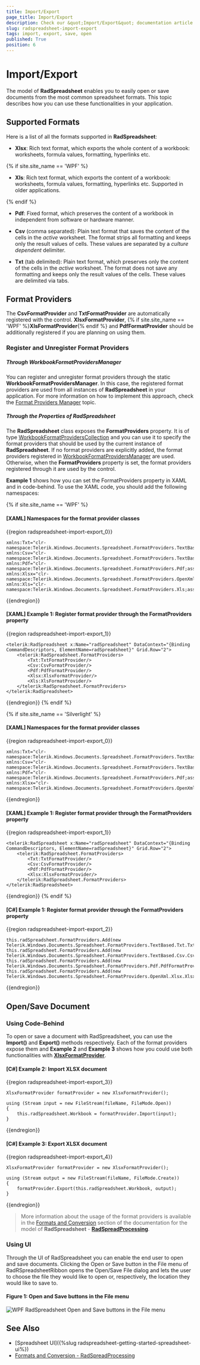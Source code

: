 ```yaml
---
title: Import/Export
page_title: Import/Export
description: Check our &quot;Import/Export&quot; documentation article for the RadSpreadsheet {{ site.framework_name }} control.
slug: radspreadsheet-import-export
tags: import, export, save, open
published: True
position: 6
---
```


# Import/Export


The model of **RadSpreadsheet** enables you to easily open or save documents from the most common spreadsheet formats. This topic describes how you can use these functionalities in your application.

## Supported Formats

Here is a list of all the formats supported in **RadSpreadsheet**:

* **Xlsx**: Rich text format, which exports the whole content of a workbook: worksheets, formula values, formatting, hyperlinks etc.

{% if site.site_name == 'WPF' %}
* **Xls**: Rich text format, which exports the content of a workbook: worksheets, formula values, formatting, hyperlinks etc. Supported in older applications.

{% endif %}
* **Pdf**: Fixed format, which preserves the content of a workbook in independent from software or hardware manner.

* **Csv** (comma separated): Plain text format that saves the content of the cells in the *active* worksheet. The format strips all formatting and keeps only the result values of cells. These values are separated by a *culture dependent* delimiter.

* **Txt** (tab delimited): Plain text format, which preserves only the content of the cells in the *active* worksheet. The format does not save any formatting and keeps only the result values of the cells. These values are delimited via tabs.


## Format Providers

The **CsvFormatProvider** and **TxtFormatProvider** are automatically registered with the control. **XlsxFormatProvider**, {% if site.site_name == 'WPF' %}**XlsFormatProvider**{% endif %} and **PdfFormatProvider** should be additionally registered if you are planning on using them. 

### Register and Unregister Format Providers

##### Through WorkbookFormatProvidersManager

You can register and unregister format providers through the static **WorkbookFormatProvidersManager**. In this case, the registered format providers are used from all instances of **RadSpreadsheet** in your application. For more information on how to implement this approach, check the [Format Providers Manager](https://docs.telerik.com/devtools/document-processing/libraries/radspreadprocessing/formats-and-conversion/import-export-format-providers-manager) topic.

##### Through the Properties of RadSpreadsheet

The **RadSpreadsheet** class exposes the **FormatProviders** property. It is of type [WorkbookFormatProvidersCollection](https://docs.telerik.com/devtools/wpf/api/telerik.windows.controls.spreadsheet.workbookformatproviderscollection) and you can use it to specify the format providers that should be used by the current instance of **RadSpreadsheet**. If no format providers are explicitly added, the format providers registered in [WorkbookFormatProvidersManager](https://docs.telerik.com/devtools/document-processing/libraries/radspreadprocessing/formats-and-conversion/import-export-format-providers-manager) are used. Otherwise, when the **FormatProviders** property is set, the format providers registered through it are used by the control.

**Example 1** shows how you can set the FormatProviders property in XAML and in code-behind. To use the XAML code, you should add the following namespaces:

{% if site.site_name == 'WPF' %}
#### [XAML] Namespaces for the format provider classes
{{region radspreadsheet-import-export_0}}

	xmlns:Txt="clr-namespace:Telerik.Windows.Documents.Spreadsheet.FormatProviders.TextBased.Txt;assembly=Telerik.Windows.Documents.Spreadsheet" 
    xmlns:Csv="clr-namespace:Telerik.Windows.Documents.Spreadsheet.FormatProviders.TextBased.Csv;assembly=Telerik.Windows.Documents.Spreadsheet" 
    xmlns:Pdf="clr-namespace:Telerik.Windows.Documents.Spreadsheet.FormatProviders.Pdf;assembly=Telerik.Windows.Documents.Spreadsheet.FormatProviders.Pdf" 
    xmlns:Xlsx="clr-namespace:Telerik.Windows.Documents.Spreadsheet.FormatProviders.OpenXml.Xlsx;assembly=Telerik.Windows.Documents.Spreadsheet.FormatProviders.OpenXml"
    xmlns:Xls="clr-namespace:Telerik.Windows.Documents.Spreadsheet.FormatProviders.Xls;assembly=Telerik.Windows.Documents.Spreadsheet.FormatProviders.Xls"
{{endregion}}

#### [XAML] Example 1: Register format provider through the FormatProviders property

{{region radspreadsheet-import-export_1}}

	<telerik:RadSpreadsheet x:Name="radSpreadsheet" DataContext="{Binding CommandDescriptors, ElementName=radSpreadsheet}" Grid.Row="2">
	    <telerik:RadSpreadsheet.FormatProviders>
	        <Txt:TxtFormatProvider/>
	        <Csv:CsvFormatProvider/>
	        <Pdf:PdfFormatProvider/>
	        <Xlsx:XlsxFormatProvider/>
	        <Xls:XlsFormatProvider/>
	    </telerik:RadSpreadsheet.FormatProviders>
	</telerik:RadSpreadsheet>
{{endregion}}
{% endif %}

{% if site.site_name == 'Silverlight' %}
#### [XAML] Namespaces for the format provider classes
{{region radspreadsheet-import-export_0}}

	xmlns:Txt="clr-namespace:Telerik.Windows.Documents.Spreadsheet.FormatProviders.TextBased.Txt;assembly=Telerik.Windows.Documents.Spreadsheet" 
    xmlns:Csv="clr-namespace:Telerik.Windows.Documents.Spreadsheet.FormatProviders.TextBased.Csv;assembly=Telerik.Windows.Documents.Spreadsheet" 
    xmlns:Pdf="clr-namespace:Telerik.Windows.Documents.Spreadsheet.FormatProviders.Pdf;assembly=Telerik.Windows.Documents.Spreadsheet.FormatProviders.Pdf" 
    xmlns:Xlsx="clr-namespace:Telerik.Windows.Documents.Spreadsheet.FormatProviders.OpenXml.Xlsx;assembly=Telerik.Windows.Documents.Spreadsheet.FormatProviders.OpenXml"
{{endregion}}

#### [XAML] Example 1: Register format provider through the FormatProviders property

{{region radspreadsheet-import-export_1}}

	<telerik:RadSpreadsheet x:Name="radSpreadsheet" DataContext="{Binding CommandDescriptors, ElementName=radSpreadsheet}" Grid.Row="2">
	    <telerik:RadSpreadsheet.FormatProviders>
	        <Txt:TxtFormatProvider/>
	        <Csv:CsvFormatProvider/>
	        <Pdf:PdfFormatProvider/>
	        <Xlsx:XlsxFormatProvider/>
	    </telerik:RadSpreadsheet.FormatProviders>
	</telerik:RadSpreadsheet>
{{endregion}}
{% endif %}

#### [C#] Example 1: Register format provider through the FormatProviders property

{{region radspreadsheet-import-export_2}}

	this.radSpreadsheet.FormatProviders.Add(new Telerik.Windows.Documents.Spreadsheet.FormatProviders.TextBased.Txt.TxtFormatProvider());
	this.radSpreadsheet.FormatProviders.Add(new Telerik.Windows.Documents.Spreadsheet.FormatProviders.TextBased.Csv.CsvFormatProvider());
	this.radSpreadsheet.FormatProviders.Add(new Telerik.Windows.Documents.Spreadsheet.FormatProviders.Pdf.PdfFormatProvider());
	this.radSpreadsheet.FormatProviders.Add(new Telerik.Windows.Documents.Spreadsheet.FormatProviders.OpenXml.Xlsx.XlsxFormatProvider());
{{endregion}}


## Open/Save Document

### Using Code-Behind

To open or save a document with RadSpreadsheet, you can use the **Import()** and **Export()** methods respectively. Each of the format providers expose them and **Example 2** and **Example 3** shows how you could use both functionalities with [**XlsxFormatProvider**](https://docs.telerik.com/devtools/document-processing/libraries/radspreadprocessing/formats-and-conversion/xlsx/xlsxformatprovider). 


#### [C#] Example 2: Import XLSX document

{{region radspreadsheet-import-export_3}}

	XlsxFormatProvider formatProvider = new XlsxFormatProvider();
	
	using (Stream input = new FileStream(fileName, FileMode.Open))
	{
	    this.radSpreadsheet.Workbook = formatProvider.Import(input);
	}
{{endregion}}

#### [C#] Example 3: Export XLSX document

{{region radspreadsheet-import-export_4}}

	XlsxFormatProvider formatProvider = new XlsxFormatProvider();
	
	using (Stream output = new FileStream(fileName, FileMode.Create))
	{
	    formatProvider.Export(this.radSpreadsheet.Workbook, output);
	}
{{endregion}}

>More information about the usage of the format providers is available in the [Formats and Conversion](https://docs.telerik.com/devtools/document-processing/libraries/radspreadprocessing/formats-and-conversion/general-information) section of the documentation for the model of **RadSpreadsheet** - [**RadSpreadProcessing**](https://docs.telerik.com/devtools/document-processing/libraries/radspreadprocessing/overview).

### Using UI

Through the UI of RadSpreadsheet you can enable the end user to open and save documents. Clicking the Open or Save button in the File menu of RadRSpreadsheetRibbon opens the Open/Save File dialog and lets the user to choose the file they would like to open or, respectively, the location they would like to save to.

#### Figure 1: Open and Save buttons in the File menu
![WPF RadSpreadsheet Open and Save buttons in the File menu](images/RadSpreadsheet_ImportExport_01.png)


## See Also

* [Spreadsheet UI]({%slug radspreadsheet-getting-started-spreadsheet-ui%})
* [Formats and Conversion - RadSpreadProcessing](https://docs.telerik.com/devtools/document-processing/libraries/radspreadprocessing/formats-and-conversion/general-information)
